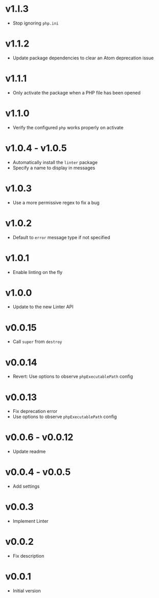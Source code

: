 # v1.l.3
* Stop ignoring `php.ini`

# v1.1.2
* Update package dependencies to clear an Atom deprecation issue

# v1.1.1
* Only activate the package when a PHP file has been opened

# v1.1.0
* Verify the configured `php` works properly on activate

# v1.0.4 - v1.0.5
* Automatically install the `linter` package
* Specify a name to display in messages

# v1.0.3
* Use a more permissive regex to fix a bug

# v1.0.2
* Default to `error` message type if not specified

# v1.0.1
* Enable linting on the fly

# v1.0.0
* Update to the new Linter API

# v0.0.15
* Call `super` from `destroy`

# v0.0.14
* Revert: Use options to observe `phpExecutablePath` config

# v0.0.13
* Fix deprecation error
* Use options to observe `phpExecutablePath` config

# v0.0.6 - v0.0.12
* Update readme

# v0.0.4 - v0.0.5
* Add settings

# v0.0.3
* Implement Linter

# v0.0.2
* Fix description

# v0.0.1
* Initial version
